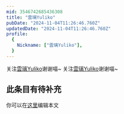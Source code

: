 ```yaml
---
mid: 3546742685436308
title: "雲璃Yuliko"
pubDate: "2024-11-04T11:26:46.760Z"
updatedDate: "2024-11-04T11:26:46.760Z"
profile:
  {
    Nickname: ["雲璃Yuliko"],
  }
---
```


关注[雲璃Yuliko](https://space.bilibili.com/3546742685436308)谢谢喵~ 关注[雲璃Yuliko](https://space.bilibili.com/3546742685436308)谢谢喵~

## 此条目有待补充
你可以在[这里](https://github.com/Yuhanawa/VTuber.ICU/edit/master/src/content/v/雲璃Yuliko/index.md)编辑本文
